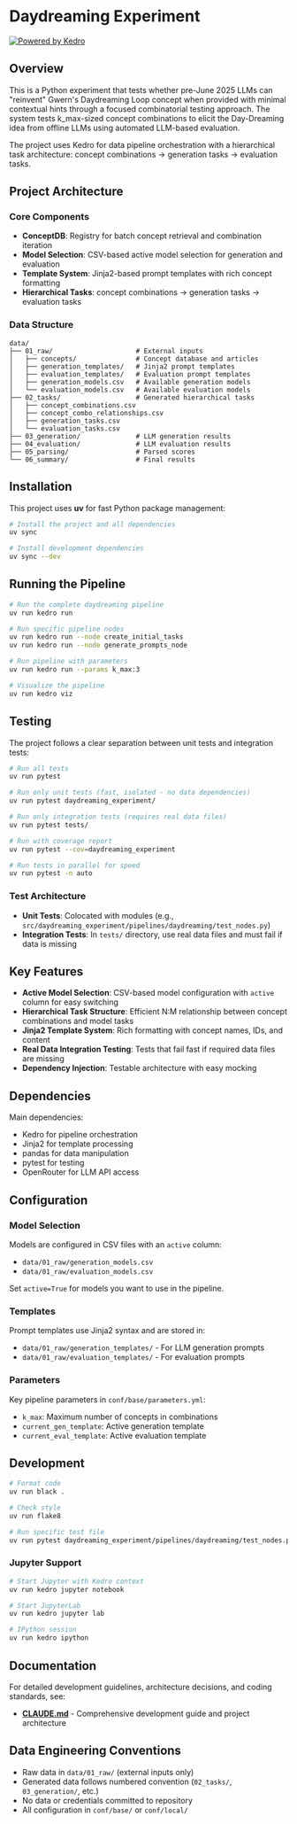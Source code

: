 # Daydreaming Experiment

[![Powered by Kedro](https://img.shields.io/badge/powered_by-kedro-ffc900?logo=kedro)](https://kedro.org)

## Overview

This is a Python experiment that tests whether pre-June 2025 LLMs can "reinvent" Gwern's Daydreaming Loop concept when provided with minimal contextual hints through a focused combinatorial testing approach. The system tests k_max-sized concept combinations to elicit the Day-Dreaming idea from offline LLMs using automated LLM-based evaluation.

The project uses Kedro for data pipeline orchestration with a hierarchical task architecture: concept combinations → generation tasks → evaluation tasks.

## Project Architecture

### Core Components
- **ConceptDB**: Registry for batch concept retrieval and combination iteration
- **Model Selection**: CSV-based active model selection for generation and evaluation
- **Template System**: Jinja2-based prompt templates with rich concept formatting
- **Hierarchical Tasks**: concept combinations → generation tasks → evaluation tasks

### Data Structure
```
data/
├── 01_raw/                     # External inputs
│   ├── concepts/               # Concept database and articles
│   ├── generation_templates/   # Jinja2 prompt templates
│   ├── evaluation_templates/   # Evaluation prompt templates
│   ├── generation_models.csv   # Available generation models
│   └── evaluation_models.csv   # Available evaluation models
├── 02_tasks/                   # Generated hierarchical tasks
│   ├── concept_combinations.csv
│   ├── concept_combo_relationships.csv
│   ├── generation_tasks.csv
│   └── evaluation_tasks.csv
├── 03_generation/              # LLM generation results
├── 04_evaluation/              # LLM evaluation results
├── 05_parsing/                 # Parsed scores
└── 06_summary/                 # Final results
```

## Installation

This project uses **uv** for fast Python package management:

```bash
# Install the project and all dependencies
uv sync

# Install development dependencies
uv sync --dev
```

## Running the Pipeline

```bash
# Run the complete daydreaming pipeline
uv run kedro run

# Run specific pipeline nodes
uv run kedro run --node create_initial_tasks
uv run kedro run --node generate_prompts_node

# Run pipeline with parameters
uv run kedro run --params k_max:3

# Visualize the pipeline
uv run kedro viz
```

## Testing

The project follows a clear separation between unit tests and integration tests:

```bash
# Run all tests
uv run pytest

# Run only unit tests (fast, isolated - no data dependencies)
uv run pytest daydreaming_experiment/

# Run only integration tests (requires real data files)
uv run pytest tests/

# Run with coverage report
uv run pytest --cov=daydreaming_experiment

# Run tests in parallel for speed
uv run pytest -n auto
```

### Test Architecture
- **Unit Tests**: Colocated with modules (e.g., `src/daydreaming_experiment/pipelines/daydreaming/test_nodes.py`)
- **Integration Tests**: In `tests/` directory, use real data files and must fail if data is missing

## Key Features

- **Active Model Selection**: CSV-based model configuration with `active` column for easy switching
- **Hierarchical Task Structure**: Efficient N:M relationship between concept combinations and model tasks
- **Jinja2 Template System**: Rich formatting with concept names, IDs, and content
- **Real Data Integration Testing**: Tests that fail fast if required data files are missing
- **Dependency Injection**: Testable architecture with easy mocking

## Dependencies

Main dependencies:
- Kedro for pipeline orchestration
- Jinja2 for template processing
- pandas for data manipulation
- pytest for testing
- OpenRouter for LLM API access

## Configuration

### Model Selection
Models are configured in CSV files with an `active` column:
- `data/01_raw/generation_models.csv`
- `data/01_raw/evaluation_models.csv`

Set `active=True` for models you want to use in the pipeline.

### Templates
Prompt templates use Jinja2 syntax and are stored in:
- `data/01_raw/generation_templates/` - For LLM generation prompts
- `data/01_raw/evaluation_templates/` - For evaluation prompts

### Parameters
Key pipeline parameters in `conf/base/parameters.yml`:
- `k_max`: Maximum number of concepts in combinations
- `current_gen_template`: Active generation template
- `current_eval_template`: Active evaluation template

## Development

```bash
# Format code
uv run black .

# Check style
uv run flake8

# Run specific test file
uv run pytest daydreaming_experiment/pipelines/daydreaming/test_nodes.py
```

### Jupyter Support

```bash
# Start Jupyter with Kedro context
uv run kedro jupyter notebook

# Start JupyterLab
uv run kedro jupyter lab

# IPython session
uv run kedro ipython
```

## Documentation

For detailed development guidelines, architecture decisions, and coding standards, see:
- **[CLAUDE.md](CLAUDE.md)** - Comprehensive development guide and project architecture

## Data Engineering Conventions

- Raw data in `data/01_raw/` (external inputs only)
- Generated data follows numbered convention (`02_tasks/`, `03_generation/`, etc.)
- No data or credentials committed to repository
- All configuration in `conf/base/` or `conf/local/`
